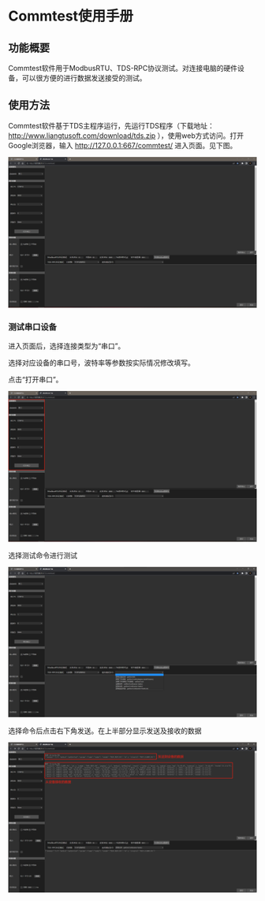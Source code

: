 # Commtest使用手册

## 功能概要

Commtest软件用于ModbusRTU、TDS-RPC协议测试。对连接电脑的硬件设备，可以很方便的进行数据发送接受的测试。

## 使用方法

Commtest软件基于TDS主程序运行，先运行TDS程序（下载地址：http://www.liangtusoft.com/download/tds.zip ），使用web方式访问。打开Google浏览器，输入 http://127.0.0.1:667/commtest/ 进入页面。见下图。

![image-20220322092424206](tools-commtest\image-20220322092424206.png)

### 测试串口设备

进入页面后，选择连接类型为“串口”。

选择对应设备的串口号，波特率等参数按实际情况修改填写。

点击“打开串口”。

![image-20220322094204384](tools-commtest\image-20220322094204384.png)

选择测试命令进行测试

![image-20220322094646403](tools-commtest\image-20220322094646403.png)

选择命令后点击右下角发送。在上半部分显示发送及接收的数据

![image-20220322101729407](tools-commtest\image-20220322101729407.png)

